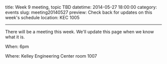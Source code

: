 title: Week 9 meeting, topic TBD
datetime: 2014-05-27 18:00:00
category: events
slug: meeting20140527
preview: Check back for updates on this week's schedule
location: KEC 1005

---

There will be a meeting this week. We'll update this page when we know what it is.

When: 6pm

Where: Kelley Engineering Center room 1007
